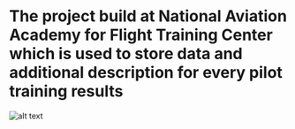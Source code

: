 # The project build at National Aviation Academy for Flight Training Center which is used to store data and additional description for every pilot training results

![alt text](https://github.com/avidim/azalnaaftc/azalnaaftc.png?raw=true)
